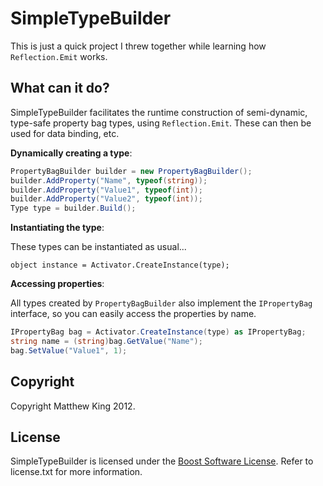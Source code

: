 SimpleTypeBuilder
=================

This is just a quick project I threw together while learning how `Reflection.Emit` works.

What can it do?
---------------

SimpleTypeBuilder facilitates the runtime construction of semi-dynamic, type-safe property bag types, using `Reflection.Emit`. These can then be used for data binding, etc.

**Dynamically creating a type**:

```csharp
PropertyBagBuilder builder = new PropertyBagBuilder();
builder.AddProperty("Name", typeof(string));
builder.AddProperty("Value1", typeof(int));
builder.AddProperty("Value2", typeof(int));
Type type = builder.Build();
```

**Instantiating the type**:

These types can be instantiated as usual...

```
object instance = Activator.CreateInstance(type);
```

**Accessing properties**:

All types created by `PropertyBagBuilder` also implement the `IPropertyBag` interface, so you can easily access the properties by name.

```csharp
IPropertyBag bag = Activator.CreateInstance(type) as IPropertyBag;
string name = (string)bag.GetValue("Name");
bag.SetValue("Value1", 1);
```

Copyright
---------
Copyright Matthew King 2012.

License
-------
SimpleTypeBuilder is licensed under the [Boost Software License](http://www.boost.org/users/license.html). Refer to license.txt for more information.